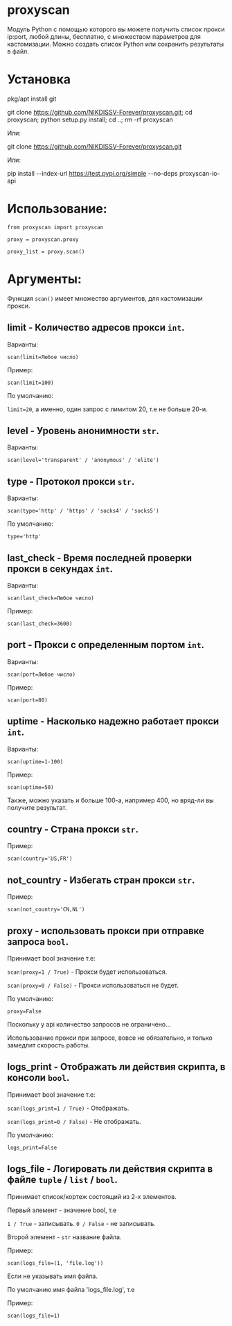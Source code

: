 # proxyscan
Модуль Python с помощью которого вы можете получить список прокси ip:port, любой длины, бесплатно, с множеством параметров для кастомизации.
Можно создать список Python или сохранить результаты в файл.

# Установка

pkg/apt install git

git clone https://github.com/NIKDISSV-Forever/proxyscan.git; cd proxyscan; python setup.py install; cd ..; rm -rf proxyscan

Или:

git clone https://github.com/NIKDISSV-Forever/proxyscan.git

Или:

pip install --index-url https://test.pypi.org/simple --no-deps proxyscan-io-api

# Использование:

```from proxyscan import proxyscan```

```proxy = proxyscan.proxy```

```proxy_list = proxy.scan()```


# Аргументы:

Функция ```scan()``` имеет множество аргументов, для кастомизации прокси.

## limit - Количество адресов прокси ```int```.
Варианты:

```scan(limit=Любое число)```

Пример:

```scan(limit=100)```

По умолчанию: 

```limit=20```, а именно, один запрос с лимитом 20, т.е не больше 20-и.

## level - Уровень анонимности ```str```.
Варианты:

```scan(level='transparent' / 'anonymous' / 'elite')```

## type - Протокол прокси ```str```.
Варианты:

```scan(type='http' / 'https' / 'socks4' / 'socks5')```

По умолчанию:

```type='http'```

## last_check - Время последней проверки прокси в секундах ```int```.
Варианты:

```scan(last_check=Любое число)```

Пример:

```scan(last_check=3600)```

## port - Прокси с определенным портом ```int```.
Варианты:

```scan(port=Любое число)```

Пример:

```scan(port=80)```

## uptime - Насколько надежно работает прокси ```int```.
Варианты:

```scan(uptime=1-100)```

Пример:

```scan(uptime=50)```

Также, можно указать и больше 100-а, например 400, но вряд-ли вы получите результат.

## country - Страна прокси ```str```.
Пример:

```scan(country='US,FR')```

## not_country - Избегать стран прокси ```str```.
Пример:

```scan(not_country='CN,NL')```


## proxy - использовать прокси при отправке запроса ```bool```.
Принимает bool значение т.е:

```scan(proxy=1 / True)``` - Прокси будет использоваться.

```scan(proxy=0 / False)``` - Прокси использоваться не будет.

По умолчанию:

```proxy=False```

Поскольку у api количество запросов не ограничено…

Использование прокси при запросе, вовсе не обязательно, и только замедлит скорость работы.

## logs_print - Отображать ли действия скрипта, в консоли ```bool```.
Принимает bool значение т.е:

```scan(logs_print=1 / True)``` - Отображать.

```scan(logs_print=0 / False)``` - Не отображать.

По умолчанию:

```logs_print=False```

## logs_file - Логировать ли действия скрипта в файле ```tuple``` / ```list``` / ```bool```.
Принимает список/кортеж состоящий из 2-х элементов.

Первый элемент - значение bool, т.е

```1 / True``` - записывать.
```0 / False``` - не записывать.

Второй элемент - ```str``` название файла.

Пример:

```scan(logs_file=(1, 'file.log'))```

Если не указывать имя файла.

По умолчанию имя файла 'logs_file.log', т.е

Пример:

```scan(logs_file=1)```
